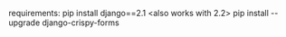 requirements:
pip install django==2.1 <also works with 2.2>
pip install --upgrade django-crispy-forms
